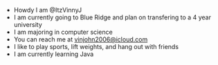 - Howdy I am @ItzVinnyJ
- I am currently going to Blue Ridge and plan on transfering to a 4 year university
- I am majoring in computer science
- You can reach me at vinjohn2006@icloud.com
- I like to play sports, lift weights, and hang out with friends
- I am currently learning Java

